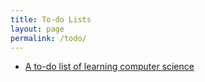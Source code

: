 ```yaml
---
title: To-do Lists
layout: page
permalink: /todo/
---
```


- [A to-do list of learning computer science](https://github.com/alxddh/learncs)